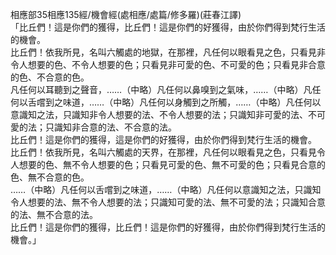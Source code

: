 相應部35相應135經/機會經(處相應/處篇/修多羅)(莊春江譯)  
「比丘們！這是你們的獲得，比丘們！這是你們的好獲得，由於你們得到梵行生活的機會。  
比丘們！依我所見，名叫六觸處的地獄，在那裡，凡任何以眼看見之色，只看見非令人想要的色、不令人想要的色；只看見非可愛的色、不可愛的色；只看見非合意的色、不合意的色。  
凡任何以耳聽到之聲音，……（中略）凡任何以鼻嗅到之氣味，……（中略）凡任何以舌嚐到之味道，……（中略）凡任何以身觸到之所觸，……（中略）凡任何以意識知之法，只識知非令人想要的法、不令人想要的法；只識知非可愛的法、不可愛的法；只識知非合意的法、不合意的法。  
比丘們！這是你們的獲得，這是你們的好獲得，由於你們得到梵行生活的機會。  
比丘們！依我所見，名叫六觸處的天界，在那裡，凡任何以眼看見之色，只看見令人想要的色、無不令人想要的色；只看見可愛的色、無不可愛的色；只看見合意的色、無不合意的色。  
……（中略）凡任何以舌嚐到之味道，……（中略）凡任何以意識知之法，只識知令人想要的法、無不令人想要的法；只識知可愛的法、無不可愛的法；只識知合意的法、無不合意的法。  
比丘們！這是你們的獲得，比丘們！這是你們的好獲得，由於你們得到梵行生活的機會。」  
  
  
